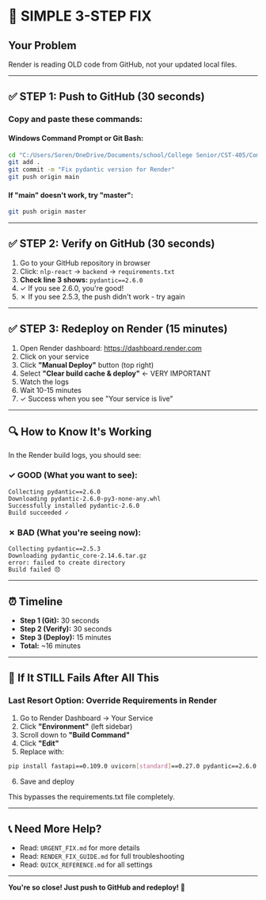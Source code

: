 # 🎯 SIMPLE 3-STEP FIX

## Your Problem
Render is reading OLD code from GitHub, not your updated local files.

---

## ✅ STEP 1: Push to GitHub (30 seconds)

### Copy and paste these commands:

#### Windows Command Prompt or Git Bash:
```bash
cd "C:/Users/Soren/OneDrive/Documents/school/College Senior/CST-405/Compiler/CST-435-Group/NLP"
git add .
git commit -m "Fix pydantic version for Render"
git push origin main
```

#### If "main" doesn't work, try "master":
```bash
git push origin master
```

---

## ✅ STEP 2: Verify on GitHub (30 seconds)

1. Go to your GitHub repository in browser
2. Click: `nlp-react` → `backend` → `requirements.txt`
3. **Check line 3 shows:** `pydantic==2.6.0`
4. ✓ If you see 2.6.0, you're good!
5. ✗ If you see 2.5.3, the push didn't work - try again

---

## ✅ STEP 3: Redeploy on Render (15 minutes)

1. Open Render dashboard: https://dashboard.render.com
2. Click on your service
3. Click **"Manual Deploy"** button (top right)
4. Select **"Clear build cache & deploy"** ← VERY IMPORTANT
5. Watch the logs
6. Wait 10-15 minutes
7. ✓ Success when you see "Your service is live"

---

## 🔍 How to Know It's Working

In the Render build logs, you should see:

### ✓ GOOD (What you want to see):
```
Collecting pydantic==2.6.0
Downloading pydantic-2.6.0-py3-none-any.whl
Successfully installed pydantic-2.6.0
Build succeeded ✓
```

### ✗ BAD (What you're seeing now):
```
Collecting pydantic==2.5.3
Downloading pydantic_core-2.14.6.tar.gz
error: failed to create directory
Build failed 😞
```

---

## ⏰ Timeline

- **Step 1 (Git):** 30 seconds
- **Step 2 (Verify):** 30 seconds  
- **Step 3 (Deploy):** 15 minutes
- **Total:** ~16 minutes

---

## 🚨 If It STILL Fails After All This

### Last Resort Option: Override Requirements in Render

1. Go to Render Dashboard → Your Service
2. Click **"Environment"** (left sidebar)
3. Scroll down to **"Build Command"**
4. Click **"Edit"**
5. Replace with:
```bash
pip install fastapi==0.109.0 uvicorn[standard]==0.27.0 pydantic==2.6.0 torch transformers python-multipart
```
6. Save and deploy

This bypasses the requirements.txt file completely.

---

## 📞 Need More Help?

- Read: `URGENT_FIX.md` for more details
- Read: `RENDER_FIX_GUIDE.md` for full troubleshooting
- Read: `QUICK_REFERENCE.md` for all settings

---

**You're so close! Just push to GitHub and redeploy! 🚀**

